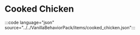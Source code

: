 # Cooked Chicken

:::code language="json" source="../../VanillaBehaviorPack/items/cooked_chicken.json":::